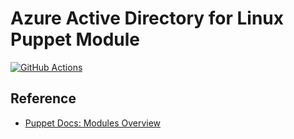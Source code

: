 # Azure Active Directory for Linux Puppet Module

[![GitHub Actions](https://img.shields.io/github/workflow/status/aad-for-linux/puppet/main?style=flat-square)](https://github.com/aad-for-linux/puppet/actions/workflows/main.yml)

## Reference

- [Puppet Docs: Modules Overview](https://puppet.com/docs/puppet/7/modules_fundamentals.html)
